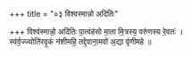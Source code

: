 +++
title = "०३ विश्वस्मान्नो अदितिः"

+++
विश्व॑स्मान्नो॒ अदि॑तिः पा॒त्वंह॑सो मा॒ता मि॒त्रस्य॒ वरु॑णस्य रे॒वतः॑ ।  
स्व॑र्व॒ज्ज्योति॑रवृ॒कं न॑शीमहि॒ तद्दे॒वाना॒मवो॑ अ॒द्या वृ॑णीमहे ॥